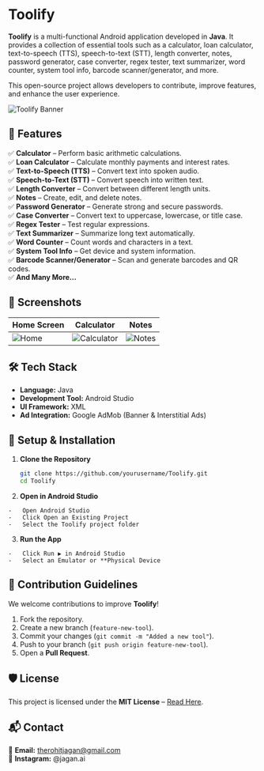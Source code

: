 # Toolify  

**Toolify** is a multi-functional Android application developed in **Java**. It provides a collection of essential tools such as a calculator, loan calculator, text-to-speech (TTS), speech-to-text (STT), length converter, notes, password generator, case converter, regex tester, text summarizer, word counter, system tool info, barcode scanner/generator, and more.  

This open-source project allows developers to contribute, improve features, and enhance the user experience.  

![Toolify Banner](https://blogger.googleusercontent.com/img/b/R29vZ2xl/AVvXsEhZxye3rraWGS9gTSwxVB7b0MBy2Taiesn1qobJR1vWFbRqPq1I60PkKnvYyy-Um0gcWs7L8lSJr5xZaklPJRTk8gIKEFVdjSvq_qXEyOKf9POlrxfL1pwy1ryb6HxbRIfPGGo2Mvfs5kBHFH0Eag70W_kfVO4V0Az5PaXZyKNg-WuTnLiigeAfimBUdaw/s590/1000111629.png)  

## 🚀 Features  

✅ **Calculator** – Perform basic arithmetic calculations.  
✅ **Loan Calculator** – Calculate monthly payments and interest rates.  
✅ **Text-to-Speech (TTS)** – Convert text into spoken audio.  
✅ **Speech-to-Text (STT)** – Convert speech into written text.  
✅ **Length Converter** – Convert between different length units.  
✅ **Notes** – Create, edit, and delete notes.  
✅ **Password Generator** – Generate strong and secure passwords.  
✅ **Case Converter** – Convert text to uppercase, lowercase, or title case.  
✅ **Regex Tester** – Test regular expressions.  
✅ **Text Summarizer** – Summarize long text automatically.  
✅ **Word Counter** – Count words and characters in a text.  
✅ **System Tool Info** – Get device and system information.  
✅ **Barcode Scanner/Generator** – Scan and generate barcodes and QR codes.  
✅ **And Many More...**  

## 📱 Screenshots  

| Home Screen | Calculator | Notes |  
|------------|-----------|-------|  
| ![Home](https://via.placeholder.com/200) | ![Calculator](https://via.placeholder.com/200) | ![Notes](https://via.placeholder.com/200) |  

## 🛠 Tech Stack  

- **Language:** Java  
- **Development Tool:** Android Studio  
- **UI Framework:** XML  
- **Ad Integration:** Google AdMob (Banner & Interstitial Ads)  

## 🔧 Setup & Installation  

1. **Clone the Repository**  
   ```sh
   git clone https://github.com/yourusername/Toolify.git
   cd Toolify
2.    **Open in Android Studio**
    
    -   Open Android Studio
    -   Click Open an Existing Project
    -   Select the Toolify project folder

3.    **Run the App**
    
    -   Click Run ▶ in Android Studio
    -   Select an Emulator or **Physical Device

## 📜 Contribution Guidelines

We welcome contributions to improve **Toolify**!

1.  Fork the repository.
2.  Create a new branch (`feature-new-tool`).
3.  Commit your changes (`git commit -m "Added a new tool"`).
4.  Push to your branch (`git push origin feature-new-tool`).
5.  Open a **Pull Request**.

## 🛡️ License

This project is licensed under the **MIT License** – [Read Here](https://github.com/therohitjagan/Toolify/blob/master/LICENSE).

## 📬 Contact

📧 **Email:** therohitjagan@gmail.com  
💬 **Instagram:** @jagan.ai

